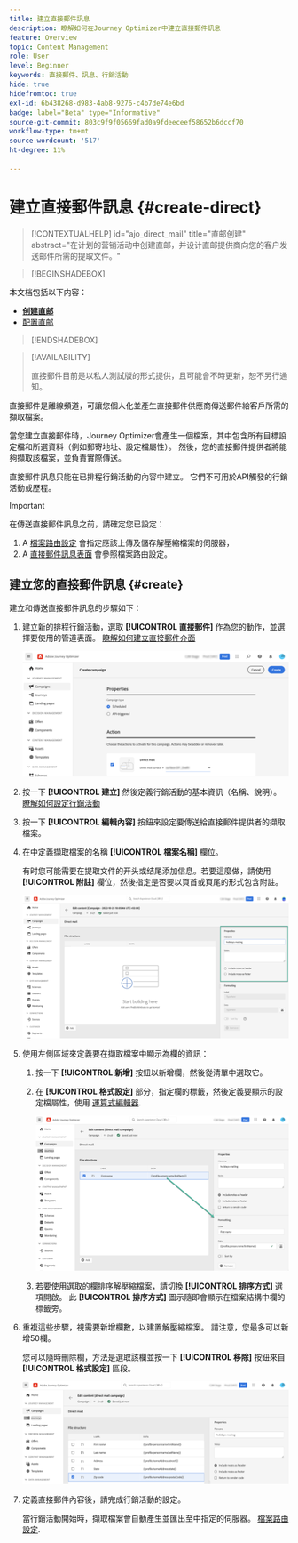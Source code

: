 ```yaml
---
title: 建立直接郵件訊息
description: 瞭解如何在Journey Optimizer中建立直接郵件訊息
feature: Overview
topic: Content Management
role: User
level: Beginner
keywords: 直接郵件、訊息、行銷活動
hide: true
hidefromtoc: true
exl-id: 6b438268-d983-4ab8-9276-c4b7de74e6bd
badge: label="Beta" type="Informative"
source-git-commit: 803c9f9f05669fad0a9fdeeceef58652b6dccf70
workflow-type: tm+mt
source-wordcount: '517'
ht-degree: 11%

---
```


# 建立直接郵件訊息 {#create-direct}

>[!CONTEXTUALHELP]
>id="ajo_direct_mail"
>title="直邮创建"
>abstract="在计划的营销活动中创建直邮，并设计直邮提供商向您的客户发送邮件所需的提取文件。"

>[!BEGINSHADEBOX]

本文档包括以下内容：

* **[创建直邮](create-direct-mail.md)**
* [配置直邮](direct-mail-configuration.md)

>[!ENDSHADEBOX]

>[!AVAILABILITY]
>
>直接郵件目前是以私人測試版的形式提供，且可能會不時更新，恕不另行通知。

直接郵件是離線頻道，可讓您個人化並產生直接郵件供應商傳送郵件給客戶所需的擷取檔案。

當您建立直接郵件時，Journey Optimizer會產生一個檔案，其中包含所有目標設定檔和所選資料（例如郵寄地址、設定檔屬性）。 然後，您的直接郵件提供者將能夠擷取該檔案，並負責實際傳送。

直接郵件訊息只能在已排程行銷活動的內容中建立。 它們不可用於API觸發的行銷活動或歷程。

>[!IMPORTANT]
>
>在傳送直接郵件訊息之前，請確定您已設定：
>
>1. A [檔案路由設定](../direct-mail/direct-mail-configuration.md#file-routing-configuration) 會指定應該上傳及儲存解壓縮檔案的伺服器，
>1. A [直接郵件訊息表面](../direct-mail/direct-mail-configuration.md#direct-mail-surface) 會參照檔案路由設定。


## 建立您的直接郵件訊息 {#create}

建立和傳送直接郵件訊息的步驟如下：

1. 建立新的排程行銷活動，選取 **[!UICONTROL 直接郵件]** 作為您的動作，並選擇要使用的管道表面。 [瞭解如何建立直接郵件介面](../direct-mail/direct-mail-configuration.md#direct-mail-surface)

   ![](assets/direct-mail-campaign.png)

1. 按一下 **[!UICONTROL 建立]** 然後定義行銷活動的基本資訊（名稱、說明）。 [瞭解如何設定行銷活動](../campaigns/create-campaign.md)

1. 按一下 **[!UICONTROL 編輯內容]** 按鈕來設定要傳送給直接郵件提供者的擷取檔案。

1. 在中定義擷取檔案的名稱 **[!UICONTROL 檔案名稱]** 欄位。

   有时您可能需要在提取文件的开头或结尾添加信息。若要這麼做，請使用 **[!UICONTROL 附註]** 欄位，然後指定是否要以頁首或頁尾的形式包含附註。

   <!--Click on the button to the right of the Output file field and enter the desired label. You can use personalization fields, content blocks and dynamic text (see Defining content). For example, you can complete the label with the delivery ID or the extraction date.-->

   ![](assets/direct-mail-properties.png)

1. 使用左側區域來定義要在擷取檔案中顯示為欄的資訊：

   1. 按一下 **[!UICONTROL 新增]** 按鈕以新增欄，然後從清單中選取它。

   1. 在 **[!UICONTROL 格式設定]** 部分，指定欄的標籤，然後定義要顯示的設定檔屬性，使用 [運算式編輯器](../personalization/personalization-build-expressions.md).

      ![](assets/direct-mail-content.png)

   1. 若要使用選取的欄排序解壓縮檔案，請切換 **[!UICONTROL 排序方式]** 選項開啟。 此 **[!UICONTROL 排序方式]** 圖示隨即會顯示在檔案結構中欄的標籤旁。

1. 重複這些步驟，視需要新增欄數，以建置解壓縮檔案。 請注意，您最多可以新增50欄。

   您可以隨時刪除欄，方法是選取該欄並按一下 **[!UICONTROL 移除]** 按鈕來自 **[!UICONTROL 格式設定]** 區段。

   ![](assets/direct-mail-complete.png)

1. 定義直接郵件內容後，請完成行銷活動的設定。

   當行銷活動開始時，擷取檔案會自動產生並匯出至中指定的伺服器。 [檔案路由設定](../direct-mail/direct-mail-configuration.md).
